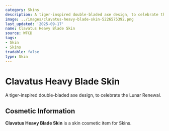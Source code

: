 ```yaml
---
category: Skins
description: A tiger-inspired double-bladed axe design, to celebrate the Lunar Renewal.
image: ../images/clavatus-heavy-blade-skin-5226575392.png
last_updated: '2025-09-17'
name: Clavatus Heavy Blade Skin
source: WFCD
tags:
- Skin
- Skins
tradable: false
type: Skin
---
```


# Clavatus Heavy Blade Skin

A tiger-inspired double-bladed axe design, to celebrate the Lunar Renewal.

## Cosmetic Information

**Clavatus Heavy Blade Skin** is a skin cosmetic item for Skins.

